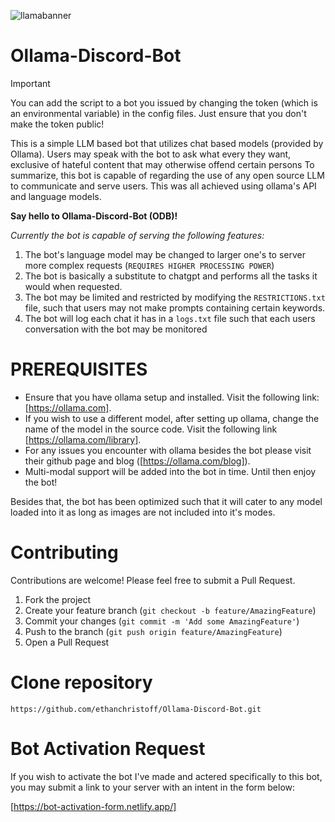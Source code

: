![llamabanner](https://github.com/user-attachments/assets/3d5cfb76-ee25-48e2-a78f-46c59e7e0e88)

# Ollama-Discord-Bot

> [!important]
> You can add the script to a bot you issued by changing the token (which is an environmental variable) in the config files.
> Just ensure that you don't make the token public!

This is a simple LLM based bot that utilizes chat based models (provided by Ollama). Users may speak with the bot to ask what every they want,
exclusive of hateful content that may otherwise offend certain persons To summarize, this bot is capable of regarding the use of any open
source LLM to communicate and serve users. This was all achieved using ollama's API and language models.

**Say hello to Ollama-Discord-Bot (ODB)!**

_Currently the bot is capable of serving the following features:_
1. The bot's language model may be changed to larger one's to server more complex requests (`REQUIRES HIGHER PROCESSING POWER`)
2. The bot is basically a substitute to chatgpt and performs all the tasks it would when requested.
3. The bot may be limited and restricted by modifying the `RESTRICTIONS.txt` file, such that users may not make prompts containing certain keywords.
4. The bot will log each chat it has in a `logs.txt` file such that each users conversation with the bot may be monitored

# PREREQUISITES

- Ensure that you have ollama setup and installed. Visit the following link: [https://ollama.com].
- If you wish to use a different model, after setting up ollama, change the name of the model in the source code. Visit the following link [https://ollama.com/library].
- For any issues you encounter with ollama besides the bot please visit their github page and blog ([https://ollama.com/blog]).
- Multi-modal support will be added into the bot in time. Until then enjoy the bot!

Besides that, the bot has been optimized such that it will cater to any model loaded into it as long as images are not included into it's
modes.

# Contributing
Contributions are welcome! Please feel free to submit a Pull Request.

1. Fork the project
2. Create your feature branch (`git checkout -b feature/AmazingFeature`)
3. Commit your changes (`git commit -m 'Add some AmazingFeature'`)
4. Push to the branch (`git push origin feature/AmazingFeature`)
5. Open a Pull Request

# Clone repository
```
https://github.com/ethanchristoff/Ollama-Discord-Bot.git
```

# Bot Activation Request
If you wish to activate the bot I've made and actered specifically to this bot, you may submit a link to your server with an intent in the form below:

[https://bot-activation-form.netlify.app/]
